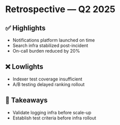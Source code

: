# Retrospective — Q2 2025

## ✅ Highlights

* Notifications platform launched on time
* Search infra stabilized post-incident
* On-call burden reduced by 20%

## ❌ Lowlights

* Indexer test coverage insufficient
* A/B testing delayed ranking rollout

## 🧠 Takeaways

* Validate logging infra before scale-up
* Establish test criteria before infra rollout
